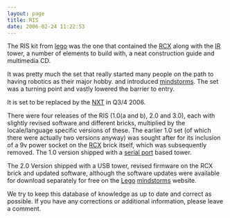 ```yaml
---
layout: page
title: RIS
date: 2006-02-24 11:22:53
---
```

<p>The RIS kit from <a href="/wiki/lego.html" title="The best known construction toy">lego</a> was the one that contained the <a href="/wiki/rcx.html" title="The Lego Robot Command Explorer">RCX</a> along with the <a href="/wiki/ir.html" title="Acronym for Infra Red">IR</a> tower, a number of elements to build with, a neat construction guide and multimedia CD.
</p>
<p>It was pretty much the set that really started many people on the path to having robotics as their major hobby. and introduced <a href="/wiki/mindstorms.html" title="A Robotic construction toy system from Lego">mindstorms</a>. The set was a turning point and vastly lowered the barrier to entry.
</p>
<p>It is set to be replaced by the <a href="/wiki/nxt.html" title="Legos NeXT generation robotics kit">NXT</a> in Q3/4 2006.
</p>
<p>There were four releases of the RIS (1.0(a and b), 2.0 and 3.0), each with slightly revised software and different bricks, multiplied by the locale/language specific versions of these. The earlier 1.0 set (of which there were actually two versions anyway) was sought after for its inclusion of a 9v power socket on the <a href="/wiki/rcx.html" title="The Lego Robot Command Explorer">RCX</a> brick itself, which was subsequently removed. The 1.0 version shipped with a <a href="/wiki/serial_data_stream.html" title="Serial Data Stream">serial port</a> based tower.
</p>
<p>The 2.0 Version shipped with a USB tower, revised firmware on the RCX brick and updated software, although the software updates were available for download separately for free on the <a href="/wiki/lego.html" title="The best known construction toy">Lego</a> <a href="/wiki/mindstorms.html" title="A Robotic construction toy system from Lego">mindstorms</a> website.
</p>
<p>We try to keep this database of knowledge as up to date and correct as possible. If you have any corrections or additional information, please leave a comment.
</p>
